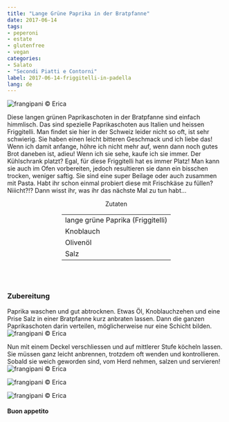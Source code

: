 ```yaml
---
title: "Lange Grüne Paprika in der Bratpfanne"
date: 2017-06-14
tags:
- peperoni
- estate
- glutenfree
- vegan
categories:
- Salato
- "Secondi Piatti e Contorni"
label: 2017-06-14-friggitelli-in-padella
lang: de
---
```

![](../2017-06-14-friggitelli-in-padella/header.jpg "frangipani © Erica")

Diese langen grünen Paprikaschoten in der Bratpfanne sind einfach himmlisch. Das sind spezielle Paprikaschoten aus Italien und heissen Friggitelli. Man findet sie hier in der Schweiz leider nicht so oft, ist sehr schwierig. Sie haben einen leicht bitteren Geschmack und ich liebe das! Wenn ich damit anfange, höhre ich nicht mehr auf, wenn dann noch gutes Brot daneben ist, adieu! Wenn ich sie sehe, kaufe ich sie immer. Der Kühlschrank platzt? Egal, für diese Friggitelli hat es immer Platz! Man kann sie auch im Ofen vorbereiten, jedoch resultieren sie dann ein bisschen trocken, weniger saftig. Sie sind eine super Beilage oder auch zusammen mit Pasta. Habt ihr schon einmal probiert diese mit Frischkäse zu füllen? Niiicht?!? Dann wisst ihr, was ihr das nächste Mal zu tun habt...

<div id="wrapper" style="text-align: center">
  <div id="yourdiv" style="display: inline-block;">
    <div class="ingredients">
      <div class="ingredients-title">Zutaten</div>
      <table>
        <tbody>
          <tr>
            <td>lange grüne Paprika (Friggitelli)</td>
          </tr>
          <tr>
            <td>Knoblauch</td>
          </tr>
          <tr>
            <td>Olivenöl</td>
          </tr>
          <tr>
            <td>Salz</td>
          </tr>
        </tbody>
      </table>
      <br></br>
    </div>
  </div>
</div>


<h3>
  <font color="grey">
    <i class="fa-solid fa-gears"></i>
  </font> Zubereitung
</h3>

Paprika waschen und gut abtrocknen. Etwas Öl, Knoblauchzehen und eine Prise Salz in einer Bratpfanne kurz anbraten lassen. Dann die ganzen Paprikaschoten darin verteilen, möglicherweise nur eine Schicht bilden.
![](../2017-06-14-friggitelli-in-padella/padella.jpg "frangipani © Erica")

Nun mit einem Deckel verschliessen und auf mittlerer Stufe köcheln lassen. Sie müssen ganz leicht anbrennen, trotzdem oft wenden und kontrollieren. Sobald sie weich geworden sind, vom Herd nehmen, salzen und servieren!
![](../2017-06-14-friggitelli-in-padella/risultato1.jpg "frangipani © Erica")

![](../2017-06-14-friggitelli-in-padella/risultato2.jpg "frangipani © Erica")

![](../2017-06-14-friggitelli-in-padella/risultato3.jpg "frangipani © Erica")

<h4>Buon appetito
  <font color="red">
    <i class="fa-regular fa-face-smile"></i>
  </font>
</h4>
